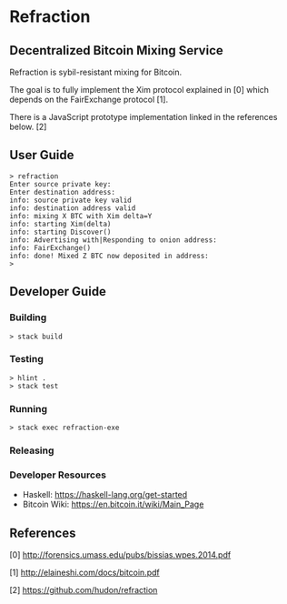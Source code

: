 # Refraction
## Decentralized Bitcoin Mixing Service

Refraction is sybil-resistant mixing for Bitcoin.

The goal is to fully implement the Xim protocol explained in [0] which depends on the FairExchange protocol [1].

There is a JavaScript prototype implementation linked in the references below. [2]


## User Guide

```
> refraction
Enter source private key:
Enter destination address:
info: source private key valid
info: destination address valid
info: mixing X BTC with Xim delta=Y
info: starting Xim(delta)
info: starting Discover()
info: Advertising with|Responding to onion address:
info: FairExchange()
info: done! Mixed Z BTC now deposited in address:
>
```

## Developer Guide

### Building

    > stack build

### Testing

    > hlint .
    > stack test

### Running

    > stack exec refraction-exe

### Releasing

### Developer Resources

- Haskell: https://haskell-lang.org/get-started
- Bitcoin Wiki: https://en.bitcoin.it/wiki/Main_Page


## References


[0] http://forensics.umass.edu/pubs/bissias.wpes.2014.pdf

[1] http://elaineshi.com/docs/bitcoin.pdf

[2] https://github.com/hudon/refraction
